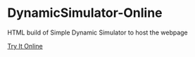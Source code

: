 # DynamicSimulator-Online
HTML build of Simple Dynamic Simulator to host the webpage

[Try It Online](https://ahmed-aek.github.io/DynamicSimulator-Online/)
